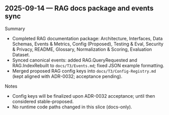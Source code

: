 ## 2025-09-14 — RAG docs package and events sync

Summary

- Completed RAG documentation package: Architecture, Interfaces, Data Schemas, Events & Metrics, Config (Proposed), Testing & Eval, Security & Privacy, README, Glossary, Normalization & Scoring, Evaluation Dataset.
- Synced canonical events: added RAG.QueryRequested and RAG.IndexRebuilt to `docs/ТЗ/Events.md`; fixed JSON example formatting.
- Merged proposed RAG config keys into `docs/ТЗ/Config-Registry.md` (kept aligned with ADR-0032; acceptance pending).

Notes

- Config keys will be finalized upon ADR-0032 acceptance; until then considered stable-proposed.
- No runtime code paths changed in this slice (docs-only).
